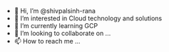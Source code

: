 - 👋 Hi, I’m @shivpalsinh-rana
- 👀 I’m interested in Cloud technology and solutions
- 🌱 I’m currently learning GCP
- 💞️ I’m looking to collaborate on ...
- 📫 How to reach me ...

<!---
shivpalsinh-rana/shivpalsinh-rana is a ✨ special ✨ repository because its `README.md` (this file) appears on your GitHub profile.
You can click the Preview link to take a look at your changes.
--->
